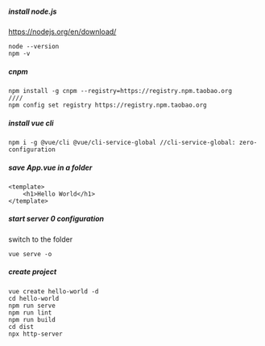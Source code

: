 ##### install node.js
https://nodejs.org/en/download/

```
node --version
npm -v
```

##### cnpm
```
npm install -g cnpm --registry=https://registry.npm.taobao.org
////
npm config set registry https://registry.npm.taobao.org
```

##### install vue cli
```
npm i -g @vue/cli @vue/cli-service-global //cli-service-global: zero-configuration
```
##### save App.vue in a folder
```
<template>
    <h1>Hello World</h1>
</template>
```

##### start server 0 configuration
switch to the folder
```
vue serve -o
```

##### create project
```
vue create hello-world -d
cd hello-world
npm run serve
npm run lint
npm run build
cd dist
npx http-server
```

